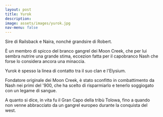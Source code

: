 ```yaml
---
layout: post
title: Yurok
description:
image: assets/images/yurok.jpg
nav-menu: false
---
```


Sire di Railsback e Naira, nonché grandsire di Robert.

È un membro di spicco del branco gangrel dei Moon Creek, che per lui sembra nutrire una grande stima, eccezion fatta per il capobranco Nash che forse lo considera ancora una minaccia.

Yurok è spesso la linea di contatto tra il suo clan e l'Elysium.

Fondatore originale dei Moon Creek, è stato sconfitto in combattimento da Nash nei primi del '900, che ha scelto di risparmiarlo e tenerlo soggiogato con un legame di sangue.

A quanto si dice, in vita fu il Gran Capo della tribù Tolowa, fino a quando non venne abbracciato da un gangrel europeo durante la conquista del west.
